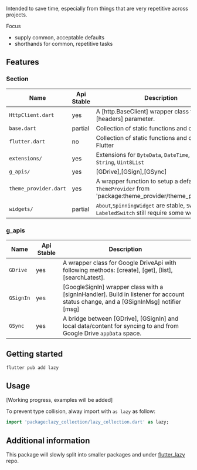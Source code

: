 Intended to save time, especially from things that are very repetitive across projects.

Focus
- supply common, acceptable defaults
- shorthands for common, repetitive tasks

## Features

### Section

Name|Api Stable|Description
---|---|---
`HttpClient.dart`|yes| A [http.BaseClient] wrapper class taking [headers] parameter.
`base.dart`|partial|Collection of static functions and constants
`flutter.dart`|no|Collection of static functions and constants for Flutter
`extensions/`|yes|Extensions for `ByteData`, `DateTime`, `List`, `String`, `Uint8List`
`g_apis/`|yes|[GDrive],[GSign],[GSync]
`theme_provider.dart`|yes|A wrapper function to setup a default `ThemeProvider` from 'package:theme_provider/theme_provider.dart'
`widgets/`|partial|`About`,`SpinningWidget` are stable, `Switch`, `LabeledSwitch` still require some work

### g_apis

Name|Api Stable|Description
---|---|---
`GDrive`|yes|A wrapper class for Google DriveApi with following methods: [create], [get], [list], [searchLatest].
`GSignIn`|yes|[GoogleSignIn] wrapper class with a [signInHandler]. Build in listener for account status change, and a [GSignInMsg] notifier [msg]
`GSync`|yes| A bridge between [GDrive], [GSignIn] and local data/content for syncing to and from Google Drive `appData` space.


## Getting started

```sh
flutter pub add lazy
```

## Usage

[Working progress, examples will be added]

To prevent type collision, alway import with `as lazy` as follow:

```dart
import 'package:lazy_collection/lazy_collection.dart' as lazy;
```

## Additional information

This package will slowly split into smaller packages and under [flutter_lazy](https://github.com/j-siu/flutter_lazy) repo.
